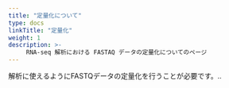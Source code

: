 ```yaml
---
title: "定量化について"
type: docs
linkTitle: "定量化"
weight: 1
description: >-
     RNA-seq 解析における FASTAQ データの定量化についてのページ
---
```

解析に使えるようにFASTQデータの定量化を行うことが必要です。..
